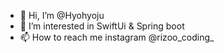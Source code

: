 - 👋 Hi, I’m @Hyohyoju
- 👀 I’m interested in SwiftUi & Spring boot
- 📫 How to reach me instagram @rizoo_coding_

<!---
Hyohyoju/Hyohyoju is a ✨ special ✨ repository because its `README.md` (this file) appears on your GitHub profile.
You can click the Preview link to take a look at your changes.
--->
